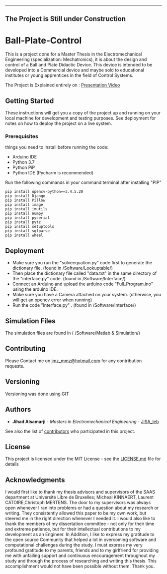 -------------------------------------
The Project is Still under Construction
-------------------------------------
# Ball-Plate-Control
This is a project done for a Master Thesis in the Electromechanical Engineering (specialization: Mechatronics),
it is about the design and control of a Ball and Plate Didactic Device.
This device is intended to be developed into a Commercial device and maybe sold to educational institutes or young apprentices in the field of Control Systems. 

The Project is Explained entirely on : [Presentation Video](https://youtu.be/tS8yI4Vpe_U) 

## Getting Started

These instructions will get you a copy of the project up and running on your local machine for development and testing purposes. See deployment for notes on how to deploy the project on a live system.

### Prerequisites

things you need to install before running the code:
- Arduino IDE
- Python 3.7
- Python PiP
- Python IDE (Pycharm is recommended)

Run the following commands in your command terminal after installing "PIP"
```
pip install opencv-python==3.4.5.20
pip install Django
pip install Pillow
pip install image
pip install imutils
pip install numpy
pip install pyserial
pip install pytz
pip install setuptools
pip install sqlparse
pip install wheel
```

## Deployment

- Make sure you run the "solveequation.py" code first to generate the dictionary file. (found in /Software/Lookuptable/)
- Then place the dictionary file called "data.txt" in the same directory of the "interface.py" code. (found in /Software/Interface/)
- Connect an Arduino and upload the arduino code "Full_Program.ino" using the arduino IDE.
- Make sure you have a Camera attached on your system. (otherwise, you will get an opencv error when running)
- Run the code "interface.py" . (found in /Software/Interface/) 

## Simulation Files
The simulation files are found in ( /Software/Matlab & Simulation/)

## Contributing

Please Contact me on jmz_mmz@hotmail.com for any contribution requests.

## Versioning

Versioning was done using GIT

## Authors

* **Jihad Alsamarji** - *Masters in Electromechanical Engineering* - [JISA_leb](https://github.com/jihadsamarji)

See also the list of [contributors](https://github.com/jihadsamarji/Ball-Plate-Control/graphs/contributors) who participated in this project.

## License

This project is licensed under the MIT License - see the [LICENSE.md](LICENSE.md) file for details

## Acknowledgments

I would first like to thank my thesis advisors and supervisors of the SAAS department at Université Libre de Bruxelles; Micheal KINNAERT, Laurent CATOIRE,Christoph MERTENS.
The door to my supervisors was always open whenever I ran into problems or had a question about my research or writing.
They consistently allowed this paper to be my own work, but steered me in the right direction whenever I needed it.
I would also like to thank the members of my dissertation committee - not only for their time and extreme patience, but for their intellectual contributions to my development as an Engineer.
In Addition, I like to express my gratitude to the open source Community that helped a lot in overcoming software and computational challenges during the study.
I must express my very profound gratitude to my parents, friends and to my girlfriend for providing me with unfailing support and continuous encouragement throughout my study and through the process of researching and writing this thesis.
This accomplishment would not have been possible without them.
Thank you.
